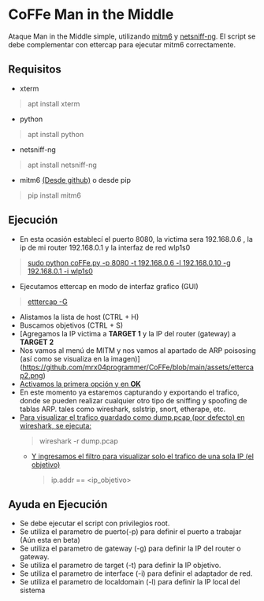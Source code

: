 # CoFFe Man in the Middle 
Ataque Man in the Middle simple, utilizando [mitm6](https://github.com/fox-it/mitm6) y [netsniff-ng](https://github.com/netsniff-ng/netsniff-ng).
El script se debe complementar con ettercap para ejecutar mitm6 correctamente.

## Requisitos
- xterm
> apt install xterm
- python
> apt install python
- netsniff-ng
> apt install netsniff-ng
- mitm6 [(Desde github)](https://github.com/fox-it/mitm6) o desde pip
> pip install mitm6

## Ejecución
- En esta ocasión establecí el puerto 8080, la victima sera 192.168.0.6 , la ip de mi router 192.168.0.1 y la interfaz de red wlp1s0
> [sudo python coFFe.py -p 8080 -t 192.168.0.6 -l 192.168.0.10 -g 192.168.0.1 -i wlp1s0](https://github.com/mrx04programmer/CoFFe/tree/main/assets/imagen1.png)
- Ejecutamos ettercap en modo de interfaz grafico (GUI) 
> [etttercap -G](https://github.com/mrx04programmer/CoFFe/blob/main/assets/ettercap.png)
- Alistamos la lista de host (CTRL + H)
- Buscamos objetivos (CTRL + S)
- [Agregamos la IP victima a **TARGET 1** y la IP del router (gateway) a **TARGET 2**
- Nos vamos al menú de MITM y nos vamos al apartado de ARP poisosing (así como se visualiza en la imagen)](https://github.com/mrx04programmer/CoFFe/blob/main/assets/ettercap2.png)
- [Activamos la primera opción y en **OK**](https://github.com/mrx04programmer/CoFFe/blob/main/assets/ettercap3.png)
- En este momento ya estaremos capturando y exportando el trafico, donde se pueden realizar cualquier otro tipo de sniffing y spoofing de tablas ARP. tales como wireshark, sslstrip, snort, etherape, etc.
- [Para visualizar el trafico guardado como dump.pcap (por defecto) en wireshark, se ejecuta:](https://github.com/mrx04programmer/CoFFe/blob/main/assets/capturando.png)
  > wireshark -r dump.pcap
  - [Y ingresamos el filtro para visualizar solo el trafico de una sola IP (el objetivo)](https://github.com/mrx04programmer/CoFFe/blob/main/assets/capturando.png)
    > ip.addr == <ip_objetivo>


## Ayuda en Ejecución
- Se debe ejecutar el script con privilegios root.
- Se utiliza el parametro de puerto(-p) para definir el puerto a trabajar  (Aún esta en beta)
- Se utiliza el parametro de gateway (-g) para definir la IP del router o gateway.
- Se utiliza el parametro de target (-t) para definir la IP objetivo.
- Se utiliza el parametro de interface (-i) para definir el adaptador de red.
- Se utiliza el parametro de localdomain (-l) para definir la IP local del sistema
